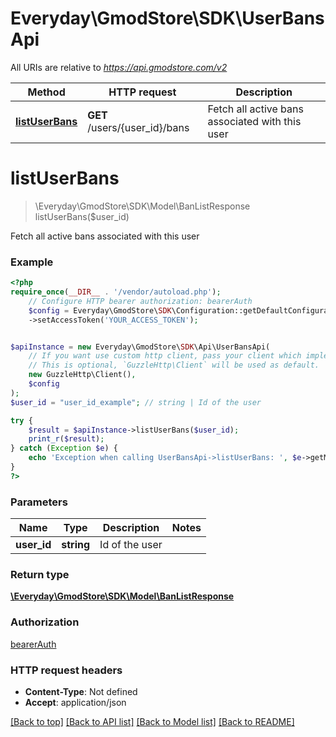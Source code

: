 # Everyday\GmodStore\SDK\UserBansApi

All URIs are relative to *https://api.gmodstore.com/v2*

Method | HTTP request | Description
------------- | ------------- | -------------
[**listUserBans**](UserBansApi.md#listuserbans) | **GET** /users/{user_id}/bans | Fetch all active bans associated with this user

# **listUserBans**
> \Everyday\GmodStore\SDK\Model\BanListResponse listUserBans($user_id)

Fetch all active bans associated with this user

### Example
```php
<?php
require_once(__DIR__ . '/vendor/autoload.php');
    // Configure HTTP bearer authorization: bearerAuth
    $config = Everyday\GmodStore\SDK\Configuration::getDefaultConfiguration()
    ->setAccessToken('YOUR_ACCESS_TOKEN');


$apiInstance = new Everyday\GmodStore\SDK\Api\UserBansApi(
    // If you want use custom http client, pass your client which implements `GuzzleHttp\ClientInterface`.
    // This is optional, `GuzzleHttp\Client` will be used as default.
    new GuzzleHttp\Client(),
    $config
);
$user_id = "user_id_example"; // string | Id of the user

try {
    $result = $apiInstance->listUserBans($user_id);
    print_r($result);
} catch (Exception $e) {
    echo 'Exception when calling UserBansApi->listUserBans: ', $e->getMessage(), PHP_EOL;
}
?>
```

### Parameters

Name | Type | Description  | Notes
------------- | ------------- | ------------- | -------------
 **user_id** | **string**| Id of the user |

### Return type

[**\Everyday\GmodStore\SDK\Model\BanListResponse**](../Model/BanListResponse.md)

### Authorization

[bearerAuth](../../README.md#bearerAuth)

### HTTP request headers

 - **Content-Type**: Not defined
 - **Accept**: application/json

[[Back to top]](#) [[Back to API list]](../../README.md#documentation-for-api-endpoints) [[Back to Model list]](../../README.md#documentation-for-models) [[Back to README]](../../README.md)

